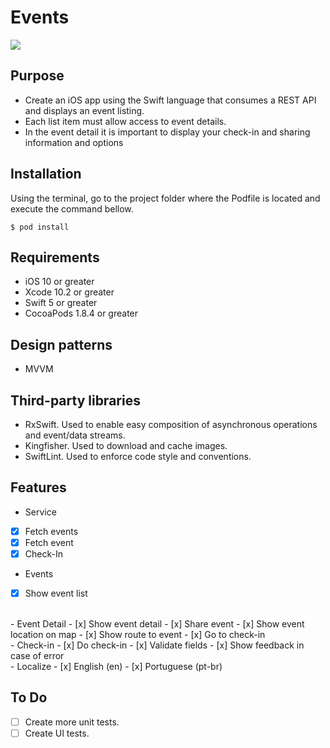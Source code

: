 # Events
![](https://img.shields.io/badge/coverage-22.0%25-green.svg)

## Purpose
- Create an iOS app using the Swift language that consumes a REST API and displays an event listing.
- Each list item must allow access to event details.
- In the event detail it is important to display your check-in and sharing information and options

## Installation

Using the terminal, go to the project folder where the Podfile is located and execute the command bellow.
```
$ pod install
```

## Requirements
- iOS 10 or greater
- Xcode 10.2 or greater
- Swift 5 or greater 
- CocoaPods 1.8.4 or greater

## Design patterns
- MVVM

## Third-party libraries
- RxSwift. Used to enable easy composition of asynchronous operations and event/data streams.
- Kingfisher. Used to download and cache images.
- SwiftLint. Used to enforce code style and conventions.

## Features
- Service
- [x] Fetch events
- [x] Fetch event
- [x] Check-In
- Events
- [x] Show event list
<br/>
- Event Detail
- [x] Show event detail
- [x] Share event
- [x] Show event location on map
- [x] Show route to event
- [x] Go to check-in
<br/>
- Check-in
- [x] Do check-in
- [x] Validate fields
- [x] Show feedback in case of error
<br/>
- Localize
- [x] English (en)
- [x] Portuguese (pt-br)

## To Do
- [ ] Create more unit tests.
- [ ] Create UI tests.
